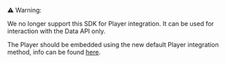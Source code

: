 ⚠️ Warning: 

We no longer support this SDK for Player integration. It can be used for interaction with the Data API only. 

The Player should be embedded using the new default Player integration method, info can be found [here](https://developer.dailymotion.com/player/#embed-website).

